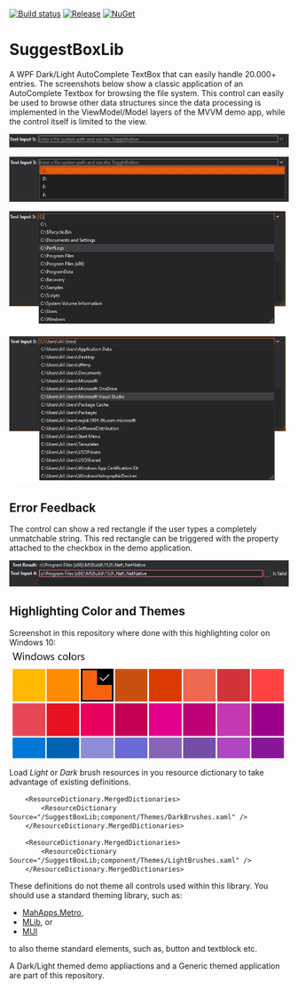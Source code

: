 [![Build status](https://ci.appveyor.com/api/projects/status/nw16d7fi59x0se0p?svg=true)](https://ci.appveyor.com/project/Dirkster99/suggestboxlib)
[![Release](https://img.shields.io/github/release/Dirkster99/SuggestBoxLib.svg)](https://github.com/Dirkster99/SuggestBoxLib/releases/latest)
[![NuGet](https://img.shields.io/nuget/dt/Dirkster.SuggestBoxLib.svg)](http://nuget.org/packages/Dirkster.SuggestBoxLib)

# SuggestBoxLib
A WPF Dark/Light AutoComplete TextBox that can easily handle 20.000+ entries. The screenshots below show a classic
application of an AutoComplete Textbox for browsing the file system. This control can easily be used to browse other
data structures since the data processing is implemented in the ViewModel/Model layers of the MVVM demo app, while
the control itself is limited to the view.

![](https://raw.githubusercontent.com/Dirkster99/Docu/master/SuggestBoxLib/screenshots/Unbenannt-7.png)

![](https://raw.githubusercontent.com/Dirkster99/Docu/master/SuggestBoxLib/screenshots/Unbenannt-8.png)

![](https://raw.githubusercontent.com/Dirkster99/Docu/master/SuggestBoxLib/screenshots/Unbenannt-9.png)

![](https://raw.githubusercontent.com/Dirkster99/Docu/master/SuggestBoxLib/screenshots/Unbenannt-10.png)

## Error Feedback
The control can show a red rectangle if the user types a completely unmatchable string. This red rectangle
can be triggered with the property attached to the checkbox in the demo application.

![](https://raw.githubusercontent.com/Dirkster99/Docu/master/SuggestBoxLib/screenshots/Unbenannt-6.png)

## Highlighting Color and Themes
Screenshot in this repository where done with this highlighting color on Windows 10:
![](https://raw.githubusercontent.com/Dirkster99/Docu/master/SuggestBoxLib/screenshots/Untitled.png)

Load *Light* or *Dark* brush resources in you resource dictionary to take advantage of existing definitions.

```XAML
    <ResourceDictionary.MergedDictionaries>
        <ResourceDictionary Source="/SuggestBoxLib;component/Themes/DarkBrushes.xaml" />
    </ResourceDictionary.MergedDictionaries>
```

```XAML
    <ResourceDictionary.MergedDictionaries>
        <ResourceDictionary Source="/SuggestBoxLib;component/Themes/LightBrushes.xaml" />
    </ResourceDictionary.MergedDictionaries>
```

These definitions do not theme all controls used within this library. You should use a standard theming library, such as:
- [MahApps.Metro](https://github.com/MahApps/MahApps.Metro),
- [MLib](https://github.com/Dirkster99/MLib), or
- [MUI](https://github.com/firstfloorsoftware/mui)

to also theme standard elements, such as, button and textblock etc.

A Dark/Light themed demo appliactions and a Generic themed application are part of this repository.  
